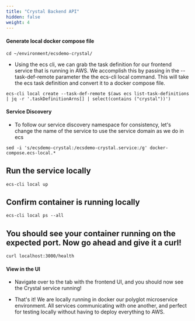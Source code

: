 ```yaml
---
title: "Crystal Backend API"
hidden: false
weight: 4
---
```


#### Generate local docker compose file

```
cd ~/environment/ecsdemo-crystal/
```

- Using the ecs cli, we can grab the task definition for our frontend service that is running in AWS. We accomplish this by passing in the --task-def-remote parameter the the ecs-cli local command. This will take the ecs task definition and convert it to a docker compose file.

```
ecs-cli local create --task-def-remote $(aws ecs list-task-definitions | jq -r '.taskDefinitionArns[] | select(contains ("crystal"))')
```

#### Service Discovery

- To follow our service discovery namespace for consistency, let's change the name of the service to use the service domain as we do in ecs

```
sed -i 's/ecsdemo-crystal:/ecsdemo-crystal.service:/g' docker-compose.ecs-local.*
```

## Run the service locally

```
ecs-cli local up
```

## Confirm container is running locally

```
ecs-cli local ps --all
```

## You should see your container running on the expected port. Now go ahead and give it a curl!

```
curl localhost:3000/health
```

#### View in the UI

- Navigate over to the tab with the frontend UI, and you should now see the Crystal service running!

- That's it! We are locally running in docker our polyglot microservice environment. All services communicating with one another, and perfect for testing locally without having to deploy everything to AWS.
